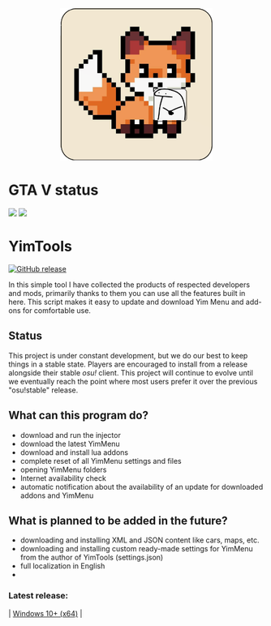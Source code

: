 <p align="center">
  <img width="300" alt="YimTools logo" src="assets/logo.png">
</p>

# GTA V status
![](https://img.shields.io/badge/dynamic/json?color=ffab00&label=Online%20Version&query=%24.game.online&url=https%3A%2F%2Fraw.githubusercontent.com%2FYimMenu%2FYimMenu%2Fmaster%2Fmetadata.json&style=flat-square&labelColor=000000) ![](https://img.shields.io/badge/dynamic/json?color=ffab00&label=Game%20Build&query=%24.game.build&url=https%3A%2F%2Fraw.githubusercontent.com%2FYimMenu%2FYimMenu%2Fmaster%2Fmetadata.json&style=flat-square&labelColor=000000)

# YimTools

[![GitHub release](https://img.shields.io/github/v/release/FluffyFox337/YimTools?display_name=release)](https://github.com/FluffyFox337/YimTools/releases/latest)

In this simple tool I have collected the products of respected developers and mods, primarily thanks to them you can use all the features built in here.
This script makes it easy to update and download Yim Menu and add-ons for comfortable use.

## Status

This project is under constant development, but we do our best to keep things in a stable state. Players are encouraged to install from a release alongside their stable *osu!* client. This project will continue to evolve until we eventually reach the point where most users prefer it over the previous "osu!stable" release.

## What can this program do?
* download and run the injector
* download the latest YimMenu
* download and install lua addons
* complete reset of all YimMenu settings and files
* opening YimMenu folders
* Internet availability check
* automatic notification about the availability of an update for downloaded addons and YimMenu

## What is planned to be added in the future?
* downloading and installing XML and JSON content like cars, maps, etc.
* downloading and installing custom ready-made settings for YimMenu from the author of YimTools (settings.json)
* full localization in English
* 

### Latest release:
| [Windows 10+ (x64)](https://github.com/FluffyFox337/YimTools/releases/download/latest/YimTools_alfa.exe) |
